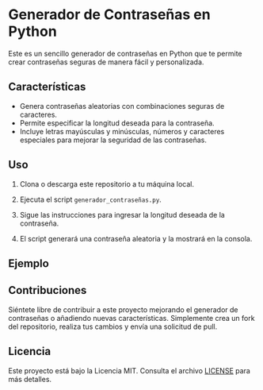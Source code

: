 # Generador de Contraseñas en Python

Este es un sencillo generador de contraseñas en Python que te permite crear contraseñas seguras de manera fácil y personalizada.

## Características

- Genera contraseñas aleatorias con combinaciones seguras de caracteres.
- Permite especificar la longitud deseada para la contraseña.
- Incluye letras mayúsculas y minúsculas, números y caracteres especiales para mejorar la seguridad de las contraseñas.

## Uso

1. Clona o descarga este repositorio a tu máquina local.

2. Ejecuta el script `generador_contraseñas.py`.

3. Sigue las instrucciones para ingresar la longitud deseada de la contraseña.

4. El script generará una contraseña aleatoria y la mostrará en la consola.

## Ejemplo


## Contribuciones

Siéntete libre de contribuir a este proyecto mejorando el generador de contraseñas o añadiendo nuevas características. Simplemente crea un fork del repositorio, realiza tus cambios y envía una solicitud de pull.

## Licencia

Este proyecto está bajo la Licencia MIT. Consulta el archivo [LICENSE](LICENSE) para más detalles.

